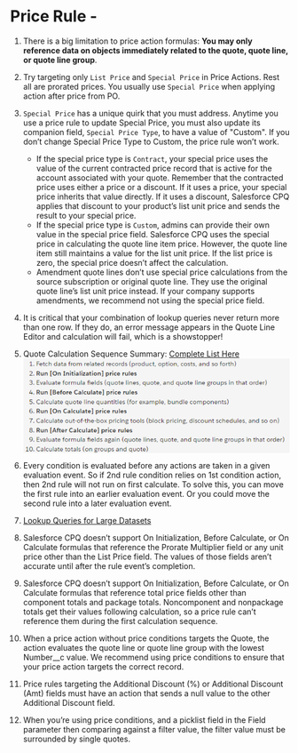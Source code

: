 # Price Rule -

1. There is a big limitation to price action formulas: **You may only reference data on objects immediately related to the quote, quote line, or quote line group**.

2. Try targeting only `List Price` and `Special Price` in Price Actions. Rest all are prorated prices. You usually use `Special Price` when applying action after price from PO.

3. `Special Price` has a unique quirk that you must address. Anytime you use a price rule to update Special Price, you must also update its companion field, `Special Price Type`, to have a value of "Custom". If you don’t change Special Price Type to Custom, the price rule won’t work.
    - If the special price type is `Contract`, your special price uses the value of the current contracted price record that is active for the account associated with your quote. Remember that the contracted price uses either a price or a discount. If it uses a price, your special price inherits that value directly. If it uses a discount, Salesforce CPQ applies that discount to your product’s list unit price and sends the result to your special price.
    - If the special price type is `Custom`, admins can provide their own value in the special price field. Salesforce CPQ uses the special price in calculating the quote line item price. However, the quote line item still maintains a value for the list unit price. If the list price is zero, the special price doesn’t affect the calculation.
    - Amendment quote lines don’t use special price calculations from the source subscription or original quote line. They use the original quote line’s list unit price instead. If your company supports amendments, we recommend not using the special price field.

4. It is critical that your combination of lookup queries never return more than one row. If they do, an error message appears in the Quote Line Editor and calculation will fail, which is a showstopper!

5. Quote Calculation Sequence Summary: [Complete List Here](https://help.salesforce.com/s/articleView?id=sf.cpq_quote_calc_process.htm&type=5) <img style="display: block; margin: auto;" src="./Quote Calculation Sequence Summary.png"/> 

6. Every condition is evaluated before any actions are taken in a given evaluation event. So if 2nd rule condition relies on 1st condition action, then 2nd rule will not run on first calculate. To solve this, you can move the first rule into an earlier evaluation event. Or you could move the second rule into a later evaluation event. 

7. [Lookup Queries for Large Datasets](https://help.salesforce.com/s/articleView?id=sf.cpq_lq_large_data.htm&type=5)

8. Salesforce CPQ doesn’t support On Initialization, Before Calculate, or On Calculate formulas that reference the Prorate Multiplier field or any unit price other than the List Price field. The values of those fields aren’t accurate until after the rule event’s completion.

9. Salesforce CPQ doesn’t support On Initialization, Before Calculate, or On Calculate formulas that reference total price fields other than component totals and package totals. Noncomponent and nonpackage totals get their values following calculation, so a price rule can’t reference them during the first calculation sequence.

10. When a price action without price conditions targets the Quote, the action evaluates the quote line or quote line group with the lowest Number__c value. We recommend using price conditions to ensure that your price action targets the correct record.

11. Price rules targeting the Additional Discount (%) or Additional Discount (Amt) fields must have an action that sends a null value to the other Additional Discount field.

12. When you’re using price conditions, and a picklist field in the Field parameter then comparing against a filter value, the filter value must be surrounded by single quotes.